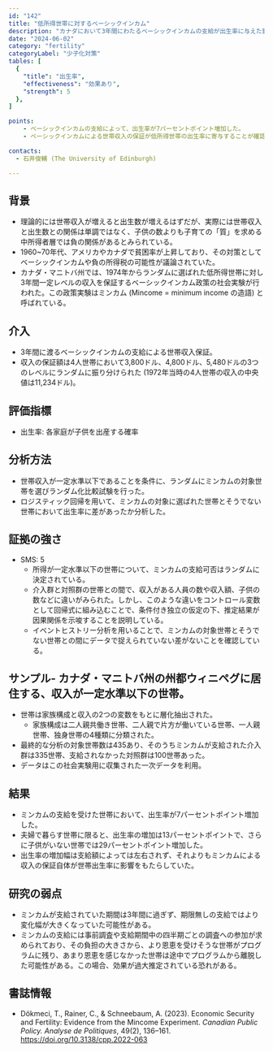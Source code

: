 ```yaml
---
id: "142"
title: "低所得世帯に対するベーシックインカム"
description: "カナダにおいて3年間にわたるベーシックインカムの支給が出生率に与えた影響"
date: "2024-06-02"
category: "fertility"
categoryLabel: "少子化対策"
tables: [
  {
    "title": "出生率",
    "effectiveness": "効果あり",
    "strength": 5
  },
]

points:
    - ベーシックインカムの支給によって、出生率が7パーセントポイント増加した。
    - ベーシックインカムによる世帯収入の保証が低所得世帯の出生率に寄与することが確認された。

contacts:
  - 石井俊輔 (The University of Edinburgh)

---
```


## 背景
- 理論的には世帯収入が増えると出生数が増えるはずだが、実際には世帯収入と出生数との関係は単調ではなく、子供の数よりも子育ての「質」を求める中所得者層では負の関係があるとみられている。
- 1960~70年代、アメリカやカナダで貧困率が上昇しており、その対策としてベーシックインカムや負の所得税の可能性が議論されていた。
- カナダ・マニトバ州では、1974年からランダムに選ばれた低所得世帯に対し3年間一定レベルの収入を保証するベーシックインカム政策の社会実験が行われた。この政策実験はミンカム (Mincome = minimum income の造語) と呼ばれている。

## 介入
- 3年間に渡るベーシックインカムの支給による世帯収入保証。
- 収入の保証額は4人世帯において3,800ドル、4,800ドル、5,480ドルの3つのレベルにランダムに振り分けられた (1972年当時の4人世帯の収入の中央値は11,234ドル)。

## 評価指標
- 出生率: 各家庭が子供を出産する確率

## 分析方法
- 世帯収入が一定水準以下であることを条件に、ランダムにミンカムの対象世帯を選びランダム化比較試験を行った。
- ロジスティック回帰を用いて、ミンカムの対象に選ばれた世帯とそうでない世帯において出生率に差があったか分析した。

## 証拠の強さ
- SMS: 5
  - 所得が一定水準以下の世帯について、ミンカムの支給可否はランダムに決定されている。
  - 介入群と対照群の世帯との間で、収入がある人員の数や収入額、子供の数などに違いがみられた。しかし、このような違いをコントロール変数として回帰式に組み込むことで、条件付き独立の仮定の下、推定結果が因果関係を示唆することを説明している。
  - イベントヒストリー分析を用いることで、ミンカムの対象世帯とそうでない世帯との間にデータで捉えられていない差がないことを確認している。

## サンプル- カナダ・マニトバ州の州都ウィニペグに居住する、収入が一定水準以下の世帯。
- 世帯は家族構成と収入の2つの変数をもとに層化抽出された。
  - 家族構成は二人親共働き世帯、二人親で片方が働いている世帯、一人親世帯、独身世帯の4種類に分類された。
- 最終的な分析の対象世帯数は435あり、そのうちミンカムが支給された介入群は335世帯、支給されなかった対照群は100世帯あった。
- データはこの社会実験用に収集された一次データを利用。

## 結果
- ミンカムの支給を受けた世帯において、出生率が7パーセントポイント増加した。
- 夫婦で暮らす世帯に限ると、出生率の増加は13パーセントポイントで、さらに子供がいない世帯では29パーセントポイント増加した。
- 出生率の増加幅は支給額によっては左右されず、それよりもミンカムによる収入の保証自体が世帯出生率に影響をもたらしていた。

## 研究の弱点
- ミンカムが支給されていた期間は3年間に過ぎず、期限無しの支給ではより変化幅が大きくなっていた可能性がある。
- ミンカムの支給には事前調査や支給期間中の四半期ごとの調査への参加が求められており、その負担の大きさから、より恩恵を受けそうな世帯がプログラムに残り、あまり恩恵を感じなかった世帯は途中でプログラムから離脱した可能性がある。この場合、効果が過大推定されている恐れがある。

## 書誌情報
- Dökmeci, T., Rainer, C., & Schneebaum, A. (2023). Economic Security and Fertility: Evidence from the Mincome Experiment. *Canadian Public Policy. Analyse de Politiques*, 49(2), 136–161. https://doi.org/10.3138/cpp.2022-063
